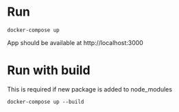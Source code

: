 # Run

```
docker-compose up
```

App should be available at http://localhost:3000

# Run with build

This is required if new package is added to node_modules

```
docker-compose up --build
```
